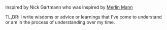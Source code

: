Inspired by Nick Gartmann who was inspired by [Merlin Mann](https://gist.github.com/merlinmann/09af1df28d76ba028b0999f66945fd61)

TL,DR: I write wisdoms or advice or learnings that I've come to understand or am in the process of understanding over my time. 

